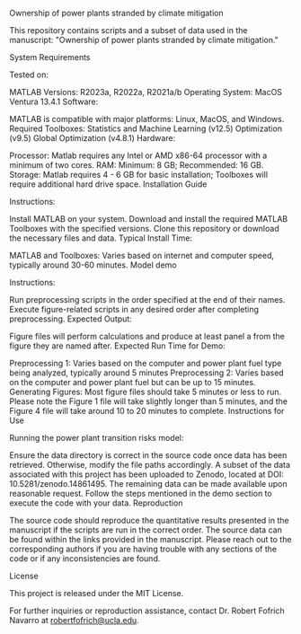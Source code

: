 Ownership of power plants stranded by climate mitigation

This repository contains scripts and a subset of data used in the manuscript: "Ownership of power plants stranded by climate mitigation."

System Requirements

Tested on:

MATLAB Versions: R2023a, R2022a, R2021a/b
Operating System: MacOS Ventura 13.4.1
Software:

MATLAB is compatible with major platforms: Linux, MacOS, and Windows.
Required Toolboxes:
Statistics and Machine Learning (v12.5)
Optimization (v9.5)
Global Optimization (v4.8.1)
Hardware:

Processor: Matlab requires any Intel or AMD x86-64 processor with a minimum of two cores.
RAM: Minimum: 8 GB; Recommended: 16 GB.
Storage: Matlab requires 4 - 6 GB for basic installation; Toolboxes will require additional hard drive space.
Installation Guide

Instructions:

Install MATLAB on your system.
Download and install the required MATLAB Toolboxes with the specified versions.
Clone this repository or download the necessary files and data.
Typical Install Time:

MATLAB and Toolboxes: Varies based on internet and computer speed, typically around 30-60 minutes.
Model demo

Instructions:

Run preprocessing scripts in the order specified at the end of their names.
Execute figure-related scripts in any desired order after completing preprocessing.
Expected Output:

Figure files will perform calculations and produce at least panel a from the figure they are named after.
Expected Run Time for Demo:

Preprocessing 1: Varies based on the computer and power plant fuel type being analyzed, typically around 5 minutes
Preprocessing 2: Varies based on the computer and power plant fuel but can be up to 15 minutes.
Generating Figures: Most figure files should take 5 minutes or less to run. Please note the Figure 1 file will take slightly longer than 5 minutes, and the Figure 4 file will take around 10 to 20 minutes to complete.
Instructions for Use

Running the power plant transition risks model:

Ensure the data directory is correct in the source code once data has been retrieved. Otherwise, modify the file paths accordingly.
A subset of the data associated with this project has been uploaded to Zenodo, located at DOI: 10.5281/zenodo.14861495. The remaining data can be made available upon reasonable request.
Follow the steps mentioned in the demo section to execute the code with your data.
Reproduction

The source code should reproduce the quantitative results presented in the manuscript if the scripts are run in the correct order. The source data can be found within the links provided in the manuscript. Please reach out to the corresponding authors if you are having trouble with any sections of the code or if any inconsistencies are found.

License

This project is released under the MIT License.

For further inquiries or reproduction assistance, contact Dr. Robert Fofrich Navarro at robertfofrich@ucla.edu.
